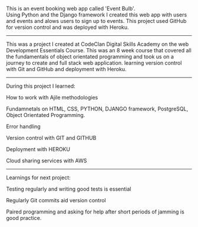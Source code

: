 
This is an event booking web app called 'Event Bulb'.  
Using Python and the Django framework I created this web app with users and events and alows users to sign up to events.  This project used GitHub for version control and was deployed with Heroku.

______________________________


This was a project I created at CodeClan Digital Skills Academy on the web Development Essentials Course. 
This was an 8 week course that covered all the fundamentals of object orientated programming and took us on a journey to create and full stack web application. learning version control with Git and GitHub and deployment with Heroku.

______________________________

During this project I learned:

How to work with Ajile methodologies

Fundamnetals on HTML, CSS, PYTHON, DJANGO framework, PostgreSQL, Object Orientated Programming. 

Error handling

Version control with GIT and GITHUB

Deployment with HEROKU

Cloud sharing services with AWS


______________________________
Learnings for next project:

Testing regularly and writing good tests is essential

Regularly Git commits aid version control 

Paired programming and asking for help after short periods of jamming is good practice.  
